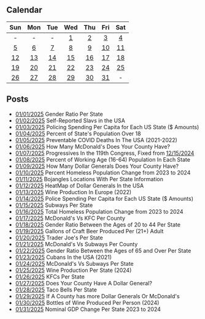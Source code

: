 ## Calendar

|Sun|Mon|Tue|Wed|Thu|Fri|Sat|
|:-:|:-:|:-:|:-:|:-:|:-:|:-:|
|-|-|-|[1](../../projects/demography/Gender_Ratio_USA/)|[2](../../projects/ethnicity/Slavic_in_USA/)|[3](../../projects/police/Police_Spending_Per_Capita_Inversed/)|[4](../../projects/demography/Over_18_Population/)|
|[5](../../projects/covid/Preventable_COVID_Deaths/)|[6](../../projects/restaurants/McDonalds_Per_County_Count/)|[7](../../projects/politics/Progressives_Per_State_119th_Congress_Fixed/)|[8](../../projects/demography/Working_Population/)|[9](../../projects/stores/Dollar_Generals_Per_County_Count/)|[10](../../projects/homeless/Homeless_Change_2023_2024_Percents/)|[11](../../projects/restaurants/Bojangles_Per_State/)|
|[12](../../projects/stores/Dollar_Generals_HeatMap/)|[13](../../projects/alcohol/Wine_Production_Europe_2022/)|[14](../../projects/police/Corrections_Spending_Per_Capita_Values/)|[15](../../projects/restaurants/Subways_Per_State/)|[16](../../projects/homeless/Homeless_Change_2023_2024_Totals/)|[17](../../projects/versus/McDonalds_Vs_KFC/)|[18](../../projects/demography/Gender_Ratio_USA_20-44/)|
|[19](../../projects/alcohol/Craft_Beer_Gallons_Per_Person_2023)|[20](../../projects/stores/Trader_Joes_Per_State/)|[21](../../projects/versus/McDonalds_Vs_Subway/)|[22](../../projects/demography/Gender_Ratio_USA_65_And_Over/)|[23](../../projects/ethnicity/Cubans_in_USA/)|[24](../../projects/versus/McDonalds_Vs_Subway_Per_State/)|[25](../../projects/alcohol/Wine_Produced_USA_2024/)|
|[26](../../projects/restaurants/KFCs_Per_State/)|[27](../../projects/stores/Dollar_Generals_Per_County)|[28](../../projects/restaurants/Taco_Bells_Per_State/)|[29](../../projects/versus/McDonalds_Vs_Dollar_Generals/)|[30](../../projects/alcohol/Wine_Produced_USA_2024_Per_Capita/)|[31](../../projects/economics/US_States_GDP_Change_2023-2024/)|-|

## Posts

* [01/01/2025](../../projects/demography/Gender_Ratio_USA/) Gender Ratio Per State
* [01/02/2025](../../projects/ethnicity/Slavic_in_USA/) Self-Reported Slavs in the USA
* [01/03/2025](../../projects/police/Police_Spending_Per_Capita_Inversed/) Policing Spending Per Capita for Each US State ($ Amounts)
* [01/04/2025](../../projects/demography/Over_18_Population/) Percent of State's Population Over 18
* [01/05/2025](../../projects/covid/Preventable_COVID_Deaths/) Preventable COVID Deaths In The USA (2021-2022)
* [01/06/2025](../../projects/restaurants/McDonalds_Per_County_Count/) How Many McDonald's Does Your County Have?
* [01/07/2025](../../projects/politics/Progressives_Per_State_119th_Congress_Fixed/) Progressives In the 119th Congress, Fixed from [12/15/2024](../../projects/politics/Progressives_Per_State_119th_Congress/)
* [01/08/2025](../../projects/demography/Over_16_Working_Population/) Percent of Working Age (16-64) Population In Each State
* [01/09/2025](../../projects/stores/Dollar_Generals_Per_County_Count/) How Many Dollar Generals Does Your County Have?
* [01/10/2025](../../projects/homeless/Homeless_Change_2023_2024_Percents/) Percent Homeless Population Change from 2023 to 2024
* [01/11/2025](../../projects/restaurants/Bojangles_Per_State/) Bojangles Locations With Per State Information
* [01/12/2025](../../projects/stores/Dollar_Generals_HeatMap/) HeatMap of Dollar Generals In the USA
* [01/13/2025](../../projects/alcohol/Wine_Production_Europe_2022/) Wine Production In Europe (2022)
* [01/14/2025](../../projects/police/Corrections_Spending_Per_Capita_Values/) Police Spending Per Capita for Each US State ($ Amounts)
* [01/15/2025](../../projects/restaurants/Subways_Per_State/) Subways Per State
* [01/16/2025](../../projects/homeless/Homeless_Change_2023_2024_Totals/) Total Homeless Population Change from 2023 to 2024
* [01/17/2025](../../projects/versus/McDonalds_Vs_KFC/) McDonald's Vs KFC Per County
* [01/18/2025](../../projects/demography/Gender_Ratio_USA_20-44/) Gender Ratio Between the Ages of 20 to 44 Per State
* [01/19/2025](../../projects/alcohol/Craft_Beer_Gallons_Per_Person_2023) Gallons of Craft Beer Produced Per (21+) Adult
* [01/20/2025](../../projects/stores/Trader_Joes_Per_State/) Trader Joe's Per State
* [01/21/2025](../../projects/versus/McDonalds_Vs_Subway/) McDonald's Vs Subways Per County
* [01/22/2025](../../projects/demography/Gender_Ratio_USA_65_And_Over/) Gender Ratio Between the Ages of 65 and Over Per State
* [01/23/2025](../../projects/ethnicity/Cubans_in_USA/) Cubans In the USA (2021)
* [01/24/2025](../../projects/versus/McDonalds_Vs_Subway_Per_State/) McDonald's Vs Subways Per State
* [01/25/2025](../../projects/alcohol/Wine_Produced_USA_2024/) Wine Production Per State (2024)
* [01/26/2025](../../projects/restaurants/KFCs_Per_State/) KFCs Per State
* [01/27/2025](../../projects/stores/Dollar_Generals_Per_County) Does Your County Have A Dollar General?
* [01/28/2025](../../projects/restaurants/Taco_Bells_Per_State/) Taco Bells Per State
* [01/29/2025](../../projects/versus/McDonalds_Vs_Dollar_Generals/) If A County has more Dollar Generals Or McDonald's
* [01/30/2025](../../projects/alcohol/Wine_Produced_USA_2024_Per_Capita/) Bottles of Wine Produced Per Person (2024)
* [01/31/2025](../../projects/economics/US_States_GDP_Change_2023-2024/) Nominal GDP Change Per State 2023 to 2024
